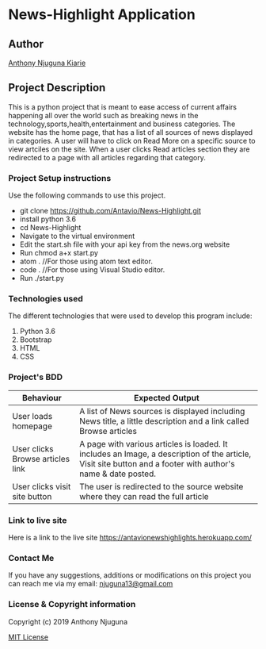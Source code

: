 # News-Highlight Application

## Author
[Anthony Njuguna Kiarie](https://github.com/Antavio)

## Project Description
This is a python project that is meant to ease access of current affairs happening all over the world such as breaking news in the technology,sports,health,entertainment and business categories.
The website has the home page, that has a list of all sources of news displayed  in categories. A user will have to click on Read More on a specific source to view artciles on the site. When a user clicks Read articles section they are redirected to a page with all articles regarding that category.

### Project Setup instructions
Use the following commands to use this project.
- git clone https://github.com/Antavio/News-Highlight.git
- install python 3.6
- cd News-Highlight
- Navigate to the virtual environment
- Edit the start.sh file with your api key from the news.org website
- Run chmod a+x start.py
- atom .  //For those using atom text editor.
- code .  //For those using Visual Studio editor.
- Run ./start.py

### Technologies used
The different technologies that were used to develop this program include:
1. Python 3.6
2. Bootstrap
3. HTML
4. CSS

### Project's BDD
|Behaviour   |Expected Output   |
|---|---|
|User loads homepage   |A list of News sources is displayed including News title, a little description and a link called Browse articles   |
|User clicks Browse articles link  |A page with various articles is loaded. It includes an Image, a description of the article, Visit site button and a footer with author's name & date posted.  |
|User clicks visit site button    |The user is redirected to the source website where they can read the full article   |

### Link to live site
Here is a link to the live site https://antavionewshighlights.herokuapp.com/

### Contact Me
If you have any suggestions, additions or modifications on this project you can reach me via my email: njuguna13@gmail.com

### License  & Copyright information
Copyright (c) 2019 Anthony Njuguna

[MIT License](./LICENSE)